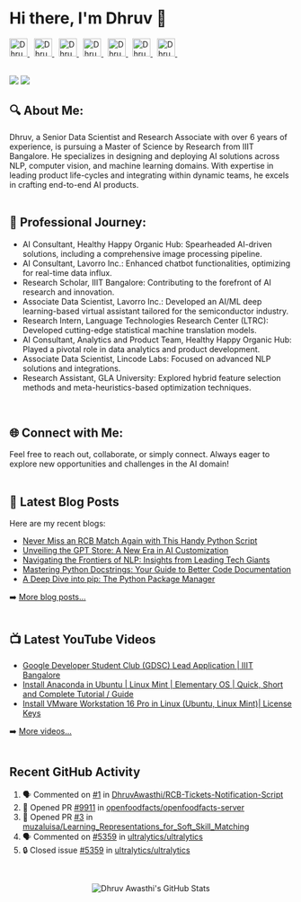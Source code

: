 
# Hi there, I'm Dhruv 👋

<a href="http://dhruvawasthi.com">
  <img alt="Dhruv's Website" height="32" width="32" src="https://cdn.jsdelivr.net/npm/simple-icons@v8/icons/firefox.svg" />
</a> &nbsp;  
<a href="https://www.linkedin.com/in/dhruv-awasthi/">
  <img alt="Dhruv's LinkedIn" height="32" width="32" src="https://cdn.jsdelivr.net/npm/simple-icons@v8/icons/linkedin.svg" />
</a> &nbsp; 
<a href="https://twitter.com/_dhruvawasthi">
  <img alt="Dhruv's Twitter" height="32" width="32" src="https://cdn.jsdelivr.net/npm/simple-icons@v8/icons/twitter.svg" />
</a> &nbsp; 
<a href="https://www.facebook.com/DhruvAwasthi6/">
  <img alt="Dhruv's Facebook" height="32" width="32" src="https://cdn.jsdelivr.net/npm/simple-icons@v8/icons/facebook.svg" />
</a> &nbsp; 
<a href="https://www.instagram.com/_dhruvawasthi/">
  <img alt="Dhruv's Instagram" height="32" width="32" src="https://cdn.jsdelivr.net/npm/simple-icons@v8/icons/instagram.svg" />
</a> &nbsp; 
<a href="https://www.youtube.com/@_dhruvawasthi">
  <img alt="Dhruv's YouTube" height="32" width="32" src="https://cdn.jsdelivr.net/npm/simple-icons@v8/icons/youtube.svg" />
</a> &nbsp; 
<a href="mailto: dhruvawasthicc@gmail.com">
  <img alt="Dhruv's Email" height="32" width="32" src="https://cdn.jsdelivr.net/npm/simple-icons@v8/icons/gmail.svg" />
</a> &nbsp;

<br>
<br>

[![](https://wakatime.com/badge/user/97d48e99-abfa-4dd7-8a9d-b14dce3279f6.svg)](https://wakatime.com/@97d48e99-abfa-4dd7-8a9d-b14dce3279f6)  ![](https://komarev.com/ghpvc/?username=DhruvAwasthi&style=flat&label=Visitors)


## 🔍 About Me:
Dhruv, a Senior Data Scientist and Research Associate with over 6 years of experience, is pursuing a Master of Science by Research from IIIT Bangalore. He specializes in designing and deploying AI solutions across NLP, computer vision, and machine learning domains. With expertise in leading product life-cycles and integrating within dynamic teams, he excels in crafting end-to-end AI products.
<br>
<br>

## 🚀 Professional Journey:
- AI Consultant, Healthy Happy Organic Hub: Spearheaded AI-driven solutions, including a comprehensive image processing pipeline.
- AI Consultant, Lavorro Inc.: Enhanced chatbot functionalities, optimizing for real-time data influx.
- Research Scholar, IIIT Bangalore: Contributing to the forefront of AI research and innovation.
- Associate Data Scientist, Lavorro Inc.: Developed an AI/ML deep learning-based virtual assistant tailored for the semiconductor industry.
- Research Intern, Language Technologies Research Center (LTRC): Developed cutting-edge statistical machine translation models.
- AI Consultant, Analytics and Product Team, Healthy Happy Organic Hub: Played a pivotal role in data analytics and product development.
- Associate Data Scientist, Lincode Labs: Focused on advanced NLP solutions and integrations.
- Research Assistant, GLA University: Explored hybrid feature selection methods and meta-heuristics-based optimization techniques.
<br>

## 🌐 Connect with Me:
Feel free to reach out, collaborate, or simply connect. Always eager to explore new opportunities and challenges in the AI domain!
<br> 
<br>


## 📕 Latest Blog Posts
Here are my recent blogs:

<!-- BLOGS_START -->
- [Never Miss an RCB Match Again with This Handy Python Script](https://www.dhruvawasthi.com/post/never-miss-an-rcb-match-again-with-this-handy-python-script)
- [Unveiling the GPT Store: A New Era in AI Customization](https://www.dhruvawasthi.com/post/unveiling-the-gpt-store-a-new-era-in-ai-customization)
- [Navigating the Frontiers of NLP: Insights from Leading Tech Giants](https://www.dhruvawasthi.com/post/navigating-the-frontiers-of-nlp-insights-from-leading-tech-giants)
- [Mastering Python Docstrings: Your Guide to Better Code Documentation](https://www.dhruvawasthi.com/post/mastering-python-docstrings-your-guide-to-better-code-documentation)
- [A Deep Dive into pip: The Python Package Manager](https://www.dhruvawasthi.com/post/a-deep-dive-into-pip-the-python-package-manager)
<!-- BLOGS_END -->
➡️ [More blog posts...](https://www.dhruvawasthi.com/blog)
<br>
<br>

## 📺 Latest YouTube Videos

<!-- YOUTUBE:START -->
- [Google Developer Student Club &lpar;GDSC&rpar; Lead Application | IIIT Bangalore](https://www.youtube.com/watch?v=B4_rZca7fyk)
- [Install Anaconda in Ubuntu | Linux Mint | Elementary OS | Quick, Short and Complete Tutorial / Guide](https://www.youtube.com/watch?v=tynMx8_rE2Q)
- [Install VMware Workstation 16 Pro in Linux &lpar;Ubuntu, Linux Mint&rpar;| License Keys](https://www.youtube.com/watch?v=6frf8R2Td60)
<!-- YOUTUBE:END -->
➡️ [More videos...](https://youtube.com/@_dhruvawasthi)
<br>
<br>


## Recent GitHub Activity

<!--START_SECTION:activity-->
1. 🗣 Commented on [#1](https://github.com/DhruvAwasthi/RCB-Tickets-Notification-Script/issues/1#issuecomment-2092647707) in [DhruvAwasthi/RCB-Tickets-Notification-Script](https://github.com/DhruvAwasthi/RCB-Tickets-Notification-Script)
2. 💪 Opened PR [#9911](https://github.com/openfoodfacts/openfoodfacts-server/pull/9911) in [openfoodfacts/openfoodfacts-server](https://github.com/openfoodfacts/openfoodfacts-server)
3. 💪 Opened PR [#3](https://github.com/muzaluisa/Learning_Representations_for_Soft_Skill_Matching/pull/3) in [muzaluisa/Learning_Representations_for_Soft_Skill_Matching](https://github.com/muzaluisa/Learning_Representations_for_Soft_Skill_Matching)
4. 🗣 Commented on [#5359](https://github.com/ultralytics/ultralytics/issues/5359#issuecomment-1762545790) in [ultralytics/ultralytics](https://github.com/ultralytics/ultralytics)
5. 🔒 Closed issue [#5359](https://github.com/ultralytics/ultralytics/issues/5359) in [ultralytics/ultralytics](https://github.com/ultralytics/ultralytics)
<!--END_SECTION:activity-->

<br>

<p align="center"><img alt="Dhruv Awasthi's GitHub Stats" src="https://github-readme-stats-5se2spnz7-dhruvawasthis-projects.vercel.app/api?username=DhruvAwasthi&count_private=true&show_icons=true&include_all_commits=true" />  

